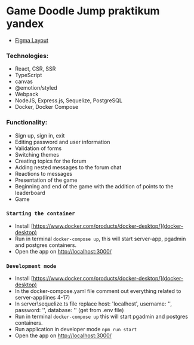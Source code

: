 # Game Doodle Jump praktikum yandex

- [Figma Layout](https://www.figma.com/file/saOUFFjSZQTrIX21oUR5Nh/doodle-jump?node-id=4%3A3028&t=pT8uRZtOqVk4DvJo-1)

### Technologies:

- React, CSR, SSR
- TypeScript
- canvas
- @emotion/styled
- Webpack
- NodeJS, Express.js, Sequelize, PostgreSQL
- Docker, Docker Compose

### Functionality:

- Sign up, sign in, exit
- Editing password and user information
- Validation of forms
- Switching themes
- Сreating topics for the forum
- Adding nested messages to the forum chat
- Reactions to messages
- Presentation of the game
- Beginning and end of the game with the addition of points to the leaderboard
- Game

### `Starting the container`

- Install [https://www.docker.com/products/docker-desktop/](docker-desktop)
- Run in terminal `docker-compose up`, this will start server-app, pgadmin and postgres containers.
- Open the app on [http://localhost:3000/](http://localhost:3000/)

### `Development mode`

- Install [https://www.docker.com/products/docker-desktop/](docker-desktop)
- In the docker-compose.yaml file comment out everything related to server-app(lines 4-17)
- In server\sequelize.ts file replace host: 'localhost', username: '', password: '', database: '' (get from .env file)
- Run in terminal `docker-compose up` this will start pgadmin and postgres containers.
- Run application in developer mode `npm run start`
- Open the app on [http://localhost:3000/](http://localhost:3000/)
